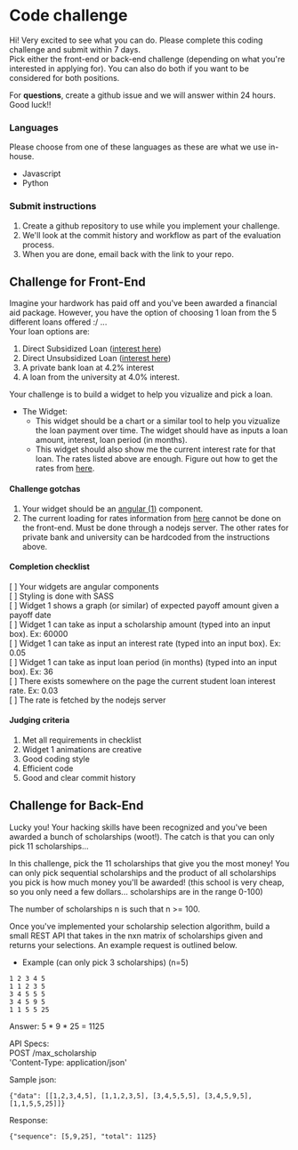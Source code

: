 # Code challenge

Hi! Very excited to see what you can do. Please complete this coding challenge and submit within 7 days.    
Pick either the front-end or back-end challenge (depending on what you're interested in applying for). You can also do both if you want to be considered for both positions.   

For **questions**, create a github issue and we will answer within 24 hours.   
Good luck!!   

### Languages
Please choose from one of these languages as these are what we use in-house.    

- Javascript 
- Python

### Submit instructions     
1. Create a github repository to use while you implement your challenge.    
2. We'll look at the commit history and workflow as part of the evaluation process.   
3. When you are done, email back with the link to your repo.    

## Challenge for Front-End    
Imagine your hardwork has paid off and you've been awarded a financial aid package. However, you have the option of choosing 1 loan from the 5 different loans offered :/ ...   
Your loan options are:    
1. Direct Subsidized Loan ([interest here](https://studentaid.ed.gov/sa/types/loans/interest-rates))   
2. Direct Unsubsidized Loan ([interest here](https://studentaid.ed.gov/sa/types/loans/interest-rates))   
3. A private bank loan at 4.2% interest    
4. A loan from the university at 4.0% interest.   

Your challenge is to build a widget to help you vizualize and pick a loan.    
- The Widget: 
  - This widget should be a chart or a similar tool to help you vizualize the loan payment over time. The widget should have as inputs a loan amount, interest, loan period (in months).    
  - This widget should also show me the current interest rate for that loan. The rates listed above are enough. Figure out how to get the rates from [here](https://studentaid.ed.gov/sa/types/loans/interest-rates).      

#### Challenge gotchas    
1. Your widget should be an [angular (1)](https://angularjs.org/) component.   
2. The current loading for rates information from [here](https://studentaid.ed.gov/sa/types/loans/interest-rates) cannot be done on the front-end. Must be done through a nodejs server. The other rates for private bank and university can be hardcoded from the instructions above.    

#### Completion checklist    
[ ] Your widgets are angular components    
[ ] Styling is done with SASS    
[ ] Widget 1 shows a graph (or similar) of expected payoff amount given a payoff date           
[ ] Widget 1 can take as input a scholarship amount (typed into an input box). Ex: 60000  
[ ] Widget 1 can take as input an interest rate (typed into an input box). Ex: 0.05    
[ ] Widget 1 can take as input loan period (in months) (typed into an input box). Ex: 36    
[ ] There exists somewhere on the page the current student loan interest rate. Ex: 0.03   
[ ] The rate is fetched by the nodejs server    

#### Judging criteria    
1. Met all requirements in checklist   
2. Widget 1 animations are creative    
3. Good coding style   
4. Efficient code    
5. Good and clear commit history   


## Challenge for Back-End
Lucky you! Your hacking skills have been recognized and you've been awarded a bunch of scholarships (woot!). The catch is that you can only pick 11 scholarships...    

In this challenge, pick the 11 scholarships that give you the most money! You can only pick sequential scholarships and the product of all scholarships you pick is how much money you'll be awarded! (this school is very cheap, so you only need a few dollars... scholarships are in the range 0-100)

The number of scholarships n is such that n >= 100.    

Once you've implemented your scholarship selection algorithm, build a small REST API that takes in the nxn matrix of scholarships given and returns your selections. An example request is outlined below.    

- Example (can only pick 3 scholarships) (n=5)          
```
1 2 3 4 5    
1 1 2 3 5   
3 4 5 5 5    
3 4 5 9 5    
1 1 5 5 25    
```

Answer: 5 * 9 * 25 = 1125          

API Specs:    
POST /max_scholarship     
'Content-Type: application/json'    

Sample json:    
```
{"data": [[1,2,3,4,5], [1,1,2,3,5], [3,4,5,5,5], [3,4,5,9,5], [1,1,5,5,25]]}
```    

Response:    
```
{"sequence": [5,9,25], "total": 1125}
```    
